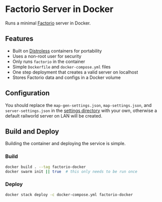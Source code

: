 # Factorio Server in Docker

Runs a minimal [Factorio](https://www.factorio.com/) server in Docker.

## Features

* Built on [Distroless](https://github.com/GoogleContainerTools/distroless)
containers for portability
* Uses a non-root user for security
* Only runs `factorio` in the container
* Simple `Dockerfile` and `docker-compose.yml` files
* One step deployment that creates a valid server on localhost
* Stores Factorio data and configs in a Docker volume

## Configuration

You should replace the `map-gen-settings.json`, `map-settings.json`, and
`server-settings.json` in the [settings directory](settings) with your own,
otherwise a default railworld server on LAN will be created.

## Build and Deploy

Building the container and deploying the service is simple.

### Build

```sh
docker build . --tag factorio-docker
docker swarm init || true  # this only needs to be run once
```

### Deploy

```sh
docker stack deploy -c docker-compose.yml factorio-docker
```
